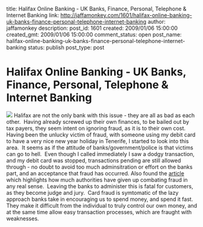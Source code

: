title: Halifax Online Banking - UK Banks, Finance, Personal, Telephone & Internet Banking
link: http://jaffamonkey.com/1601/halifax-online-banking-uk-banks-finance-personal-telephone-internet-banking
author: jaffamonkey
description: 
post_id: 1601
created: 2009/01/06 15:00:00
created_gmt: 2009/01/06 15:00:00
comment_status: open
post_name: halifax-online-banking-uk-banks-finance-personal-telephone-internet-banking
status: publish
post_type: post

<!--<a href="http://www.halifax.co.uk/home/home.asp" target="_new"><img style="float:left;padding:5px;" src="http://www.halifax.co.uk/common/images/hxlogo.gif" alt="" /></a>

Halifax are not the only bank with this issue - they are all as bad as each other.  Having already screwed up their own finances, to be bailed out by tax payers, they seem intent on ignoring fraud, as it is to their own cost.-->

# Halifax Online Banking - UK Banks, Finance, Personal, Telephone & Internet Banking

![](http://www.halifax.co.uk/common/images/hxlogo.gif) Halifax are not the only bank with this issue - they are all as bad as each other.  Having already screwed up their own finances, to be bailed out by tax payers, they seem intent on ignoring fraud, as it is to their own cost. Having been the unlucky victim of fraud, with someone using my debit card to have a very nice new year holiday in Tenerife, I started to look into this area.  It seems as if the attitude of banks/government/police is that victims can go to hell.  Even though I called immediately I saw a dodgy transaction, and my debit card was stopped, transactions pending are still allowed through - no doubt to avoid too much adminsitration or effort on the banks part, and an acceptance that fraud has occurred. Also found the [article](http://www.thisislondon.co.uk/news/article-23390837-details/Fraud%20victims%20told:%20Go%20to%20the%20bank,%20NOT%20the%20police/article.do) which highlights how much authorities have given up combating fraud in any real sense.  Leaving the banks to administer this is fatal for customers, as they become judge and jury.  Card fraud is symtomatic of the lazy approach banks take in encouraging us to spend money, and spend it fast.  They make it difficult from the individual to truly control our own money, and at the same time allow easy transaction processes, which are fraught with weaknesses.